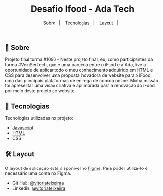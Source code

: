 <h1 align="center">
    Desafio Ifood - Ada Tech
</h1>

<p align="center">
  <a href="#-sobre">Sobre</a>&nbsp;&nbsp;&nbsp;|&nbsp;&nbsp;&nbsp;
  <a href="#-tecnologias">Tecnologias</a>&nbsp;&nbsp;&nbsp;|&nbsp;&nbsp;&nbsp;
  <a href="#-layout">Layout</a>&nbsp;&nbsp;&nbsp;|&nbsp;&nbsp;&nbsp;
</p>

<br/>

## 🔖 Sobre

Projeto final turma #1096 - Neste projeto final, eu, como participantes da turma #VemSerTech, que é uma parceria entre o iFood e a Ada, tive a oportunidade de aplicar todo o meu conhecimento adquirido em HTML e CSS para desenvolver uma proposta inovadora de website para o iFood, uma das principais plataformas de entrega de comida online. Minha missão foi apresentar uma visão criativa e aprimorada para a renovação do iFood por meio deste projeto de website.

## 🚀 Tecnologias

Tecnologias utilizadas no projeto:

- [Javascript](https://developer.mozilla.org/pt-BR/docs/Web/JavaScript)
- [HTML](https://developer.mozilla.org/pt-BR/docs/Web/HTML)
- [CSS](https://developer.mozilla.org/pt-BR/docs/Web/CSS)

## 🛠 Layout

O layout da aplicação está disponível no [Figma](https://www.figma.com/file/jViWt7CTcV2jei6ZhwTlkQ/iFood?type=design&node-id=0%3A1&mode=design&t=lIuxmjuDsRJqpt07-1). Para poder utilizá-lo é necessário uma conta no Figma.

- Git Hub: <a href="https://github.com/vitoriateixeiraa" target='_blanck' >@vitoriateixeiraa</a>
- Linkedin: <a href="https://www.linkedin.com/in/vitoria-teiixeiira/" target='_blanck' >@vitoriateiixeiira</a>
